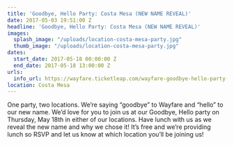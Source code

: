```yaml
---
title: 'Goodbye, Hello Party: Costa Mesa (NEW NAME REVEAL)'
date: 2017-05-03 19:51:00 Z
headline: 'Goodbye, Hello Party: Costa Mesa (NEW NAME REVEAL)'
images:
  splash_image: "/uploads/location-costa-mesa-party.jpg"
  thumb_image: "/uploads/location-costa-mesa-party.jpg"
dates:
  start_date: 2017-05-18 00:00:00 Z
  end_date: 2017-05-18 13:00:00 Z
urls:
  info_url: https://wayfare.ticketleap.com/wayfare-goodbye-hello-party-costa-mesa-location/
location: Costa Mesa
---
```


One party, two locations.
We’re saying “goodbye” to Wayfare and “hello” to our new name. We’d love for you to join us at our Goodbye, Hello party on Thursday, May 18th in either of our locations. Have lunch with us as we reveal the new name and why we chose it! It’s free and we’re providing lunch so RSVP and let us know at which location you’ll be joining us!